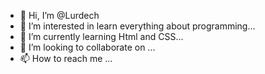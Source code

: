 - 👋 Hi, I’m @Lurdech
- 👀 I’m interested in learn everything about programming...
- 🌱 I’m currently learning Html and CSS...
- 💞️ I’m looking to collaborate on ...
- 📫 How to reach me ...

<!---
Leooliveira93/Leooliveira93 is a ✨ special ✨ repository because its `README.md` (this file) appears on your GitHub profile.
You can click the Preview link to take a look at your changes.
--->
